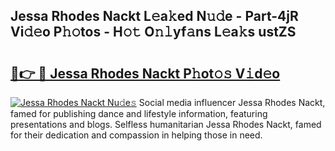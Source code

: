 ## Jessa Rhodes Nackt L𝚎a𝚔ed N𝚞𝚍e - Part-4jR Vi𝚍𝚎o P𝚑𝚘tos - H𝚘𝚝 O𝚗𝚕yf𝚊ns L𝚎a𝚔s ustZS

# <h2><a href="http://kfcvbq1.oniu.top/?m=Jessa+Rhodes+Nackt">🔗👉 🔴 Jessa Rhodes Nackt P𝚑ot𝚘𝚜 V𝚒d𝚎o</a></h2>

[![Jessa Rhodes Nackt Nu𝚍e𝚜](https://i.imgur.com/0qMVB7G.gif)](http://kfcvbq1.oniu.top/?m=Jessa+Rhodes+Nackt)
Social media influencer Jessa Rhodes Nackt, famed for publishing dance and lifestyle information, featuring presentations and blogs. Selfless humanitarian Jessa Rhodes Nackt, famed for their dedication and compassion in helping those in need.  
